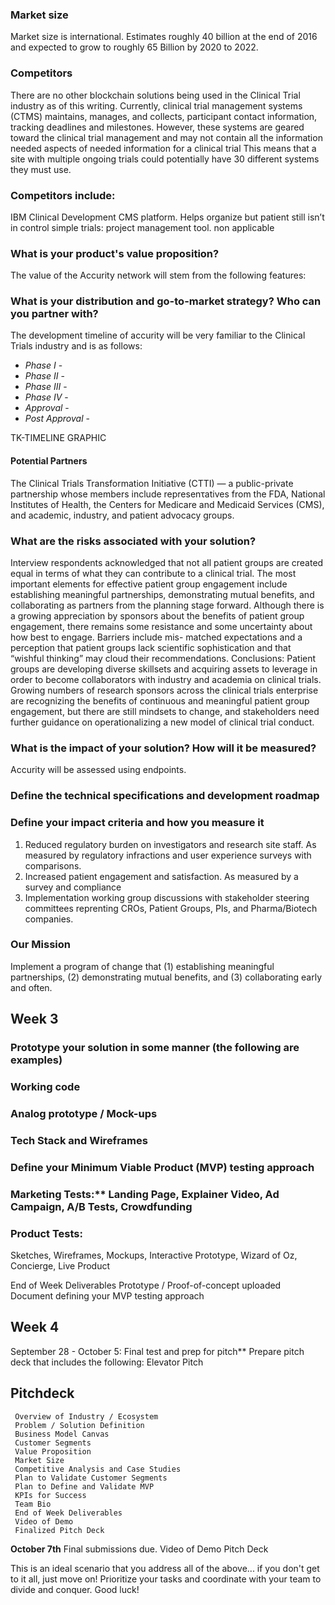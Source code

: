### Market size
Market size is international. Estimates roughly 40 billion at the end of 2016 and expected to grow to roughly 65 Billion by 2020 to 2022.


### Competitors
There are no other blockchain solutions being used in the Clinical Trial industry as of this writing. Currently, clinical trial management systems (CTMS) maintains, manages, and collects, participant contact information, tracking deadlines and milestones. However, these systems are geared toward the clinical trial management and may not contain all the information needed aspects of needed information for a clinical trial This means that a site with multiple ongoing trials could potentially have 30 different systems they must use.

### Competitors include:
IBM Clinical Development CMS platform. Helps organize but patient still isn’t in control simple trials: project management tool. non applicable


###  What is your product's value proposition?

The value of the Accurity network will stem from the following features:


###  What is your distribution and go-to-market strategy? Who can you partner with?

The development timeline of accurity will be very familiar to the Clinical Trials industry and is as follows:  
* *Phase I* -
* *Phase II* -  
* *Phase III* -  
* *Phase IV* -  
* *Approval* -
* *Post Approval* -

TK-TIMELINE GRAPHIC

#### Potential Partners
The Clinical Trials Transformation Initiative (CTTI) — a public-private partnership whose members include represenτatives from the FDA, National Institutes of Health, the Centers for Medicare and Medicaid Services (CMS), and academic, industry, and patient advocacy groups.

###  What are the risks associated with your solution?

Interview respondents acknowledged that not all patient groups are created equal in terms of what they can contribute to a clinical trial. The most important elements for effective patient group engagement include establishing meaningful partnerships, demonstrating mutual benefits, and collaborating as partners from the planning stage forward. Although there is a growing appreciation by sponsors about the benefits of patient group engagement, there remains some resistance and some uncertainty about how best to engage. Barriers include mis- matched expectations and a perception that patient groups lack scientific sophistication and that “wishful thinking” may cloud their recommendations. Conclusions: Patient groups are developing diverse skillsets and acquiring assets to leverage in order to become collaborators with industry and academia on clinical trials. Growing numbers of research sponsors across the clinical trials enterprise are recognizing the benefits of continuous and meaningful patient group engagement, but there are still mindsets to change, and stakeholders need further guidance on operationalizing a new model of clinical trial conduct.


###  What is the impact of your solution? How will it be measured?
Accurity will be assessed using endpoints.

###  Define the technical specifications and development roadmap



###  Define your impact criteria and how you measure it
1. Reduced regulatory burden on investigators and research site staff. As measured by regulatory infractions and user experience surveys with comparisons.
2. Increased patient engagement and satisfaction. As measured by a survey and compliance
3. Implementation working group discussions with stakeholder steering committees reprenting CROs, Patient Groups, PIs, and Pharma/Biotech companies.

### Our Mission
Implement a program of change that
(1) establishing meaningful partnerships, (2) demonstrating mutual benefits, and (3) collaborating early and often.

## Week 3

### Prototype your solution in some manner (the following are examples)

### Working code

### Analog prototype / Mock-ups

### Tech Stack and Wireframes

### Define your Minimum Viable Product (MVP) testing approach

### Marketing Tests:** Landing Page, Explainer Video, Ad Campaign, A/B Tests, Crowdfunding

### Product Tests:
Sketches, Wireframes, Mockups, Interactive
Prototype, Wizard of Oz, Concierge, Live Product

 End of Week Deliverables
 Prototype / Proof-of-concept uploaded
 Document defining your MVP testing approach

## Week 4
September 28 - October 5: Final test and prep for pitch**
 Prepare pitch deck that includes the following:
 Elevator Pitch

## Pitchdeck

```
 Overview of Industry / Ecosystem
 Problem / Solution Definition
 Business Model Canvas
 Customer Segments
 Value Proposition
 Market Size
 Competitive Analysis and Case Studies
 Plan to Validate Customer Segments
 Plan to Define and Validate MVP
 KPIs for Success
 Team Bio
 End of Week Deliverables
 Video of Demo
 Finalized Pitch Deck
```
**October 7th**
Final submissions due.
Video of Demo
Pitch Deck

This is an ideal scenario that you address all of the above... if you don't get to it all, just
move on! Prioritize your tasks and coordinate with your team to divide and conquer.
Good luck!
